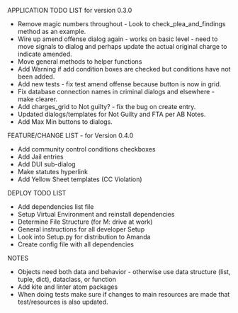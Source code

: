 APPLICATION TODO LIST for version 0.3.0
* Remove magic numbers throughout - Look to check_plea_and_findings method as an example.
* Wire up amend offense dialog again - works on basic level - need to move signals to dialog
and perhaps update the actual original charge to indicate amended.
* Move general methods to helper functions
* Add Warning if add condition boxes are checked but conditions have not been added.
* Add new tests - fix test amend offense because button is now in grid.
* Fix database connection names in criminal dialogs and elsewhere - make clearer.
* Add charges_grid to Not guilty? - fix the bug on create entry.
* Updated dialogs/templates for Not Guilty and FTA per AB Notes.
* Add Max Min buttons to dialogs.




FEATURE/CHANGE LIST - for Version 0.4.0
* Add community control conditions checkboxes
* Add Jail entries
* Add DUI sub-dialog
* Make statutes hyperlink
* Add Yellow Sheet templates (CC Violation)




DEPLOY TODO LIST
* Add dependencies list file
* Setup Virtual Environment and reinstall dependencies
* Determine File Structure (for M: drive at work)
* General instructions for all developer Setup
* Look into Setup.py for distribution to Amanda
* Create config file with all dependencies

NOTES
* Objects need both data and behavior - otherwise use data
structure (list, tuple, dict), dataclass, or function
* Add kite and linter atom packages
* When doing tests make sure if changes to main resources are
made that test/resources is also updated.
